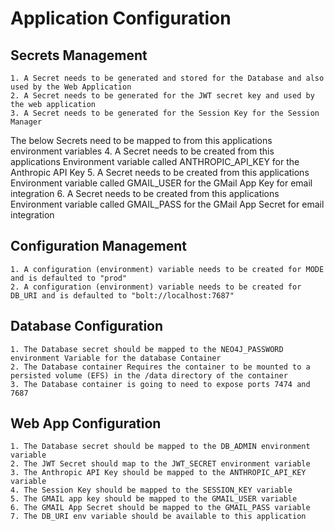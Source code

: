 # Application Configuration

## Secrets Management
    1. A Secret needs to be generated and stored for the Database and also used by the Web Application
    2. A Secret needs to be generated for the JWT secret key and used by the web application
    3. A Secret needs to be generated for the Session Key for the Session Manager
The below Secrets need to be mapped to from this applications environment variables
    4. A Secret needs to be created from this applications Environment variable called ANTHROPIC_API_KEY for the Anthropic API Key
    5. A Secret needs to be created from this applications Environment variable called GMAIL_USER for the GMail App Key for email integration
    6. A Secret needs to be created from this applications Environment variable called GMAIL_PASS for the GMail App Secret for email integration

## Configuration Management
    1. A configuration (environment) variable needs to be created for MODE and is defaulted to "prod"
    2. A configuration (environment) variable needs to be created for DB_URI and is defaulted to "bolt://localhost:7687"

## Database Configuration
    1. The Database secret should be mapped to the NEO4J_PASSWORD environment Variable for the database Container
    2. The Database container Requires the container to be mounted to a persisted volume (EFS) in the /data directory of the container
    3. The Database container is going to need to expose ports 7474 and 7687

## Web App Configuration
    1. The Database secret should be mapped to the DB_ADMIN environment variable
    2. The JWT Secret should map to the JWT_SECRET environment variable
    3. The Anthropic API Key should be mapped to the ANTHROPIC_API_KEY variable
    4. The Session Key should be mapped to the SESSION_KEY variable
    5. The GMAIL app key should be mapped to the GMAIL_USER variable
    6. The GMAIL App Secret should be mapped to the GMAIL_PASS variable
    7. The DB_URI env variable should be available to this application